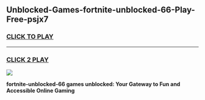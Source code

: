 
## Unblocked-Games-fortnite-unblocked-66-Play-Free-psjx7
<h3>
<a href="https://premium76.site?title=fortnite-unblocked-66&ref=23A">CLICK TO PLAY</a></h3>
<hr>

<h3>
<a href="https://premium76.site?title=fortnite-unblocked-66&ref=23A">CLICK 2 PLAY</a>
  
</h3>

<a href="https://premium76.site?title=fortnite-unblocked-66&ref=23A"><img src="https://clearcache.store/games.png"></a>


**fortnite-unblocked-66 games unblocked: Your Gateway to Fun and Accessible Online Gaming**
